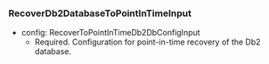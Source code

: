 ### RecoverDb2DatabaseToPointInTimeInput


- config: RecoverToPointInTimeDb2DbConfigInput
  - Required. Configuration for point-in-time recovery of the Db2 database.
